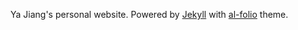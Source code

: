 Ya Jiang's personal website. Powered by <a href="http://jekyllrb.com/" target="_blank">Jekyll</a> with <a href="https://github.com/alshedivat/al-folio">al-folio</a> theme.

[^_^]:Tips: I moved all the js and css files from cloud to this local folder, thus makes it faster to access the website. Therefore, you can directly use my code for your website.

[^_^]:If you want to use this for yourself, you can fork it, and modify the following necessary files:
[^_^]:- `_config.yml`: necessary variable values.
[^_^]:- All bib files inside `_bibliography` folder. Fill them with your own publications.
[^_^]:- `_pages/*.md`. Modify them using your own information.
